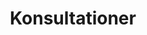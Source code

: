 ---
title: Konsultationer
templateKey: category-page
id: 12
description: ""
image: /img/blcrop3.jpg
slug: konsultationer
brandLogo: /img/brand_Default.png
brandUrl: " "
---